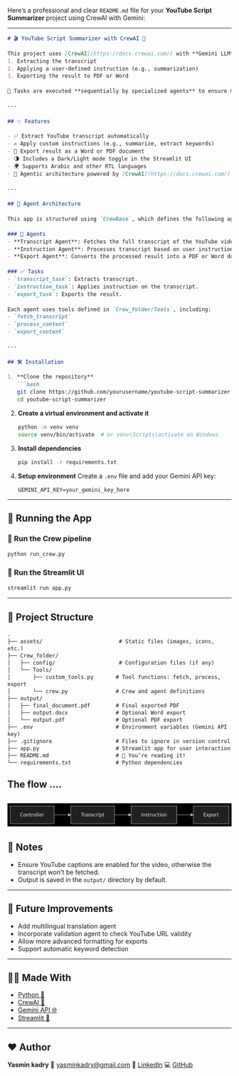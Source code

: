 Here’s a professional and clear `README.md` file for your **YouTube Script Summarizer** project using CrewAI with Gemini:

---

````markdown
# 🎬 YouTube Script Summarizer with CrewAI 🤖

This project uses [CrewAI](https://docs.crewai.com/) with **Gemini LLM** to process YouTube videos by:
1. Extracting the transcript
2. Applying a user-defined instruction (e.g., summarization)
3. Exporting the result to PDF or Word

🔁 Tasks are executed **sequentially by specialized agents** to ensure modular, structured processing.

---

## ✨ Features

- ✅ Extract YouTube transcript automatically
- ✍️ Apply custom instructions (e.g., summarize, extract keywords)
- 📄 Export result as a Word or PDF document
- 🌗 Includes a Dark/Light mode toggle in the Streamlit UI
- 🌍 Supports Arabic and other RTL languages
- 🧠 Agentic architecture powered by [CrewAI](https://docs.crewai.com/)

---

## 🧠 Agent Architecture

This app is structured using `CrewBase`, which defines the following agents and tasks:

### 👥 Agents
- **Transcript Agent**: Fetches the full transcript of the YouTube video.
- **Instruction Agent**: Processes transcript based on user instruction.
- **Export Agent**: Converts the processed result into a PDF or Word document.

### ✅ Tasks
- `transcript_task`: Extracts transcript.
- `instruction_task`: Applies instruction on the transcript.
- `export_task`: Exports the result.

Each agent uses tools defined in `Crew_folder/Tools`, including:
- `fetch_transcript`
- `process_content`
- `export_content`

---

## 🛠️ Installation

1. **Clone the repository**
   ```bash
   git clone https://github.com/yourusername/youtube-script-summarizer.git
   cd youtube-script-summarizer
````

2. **Create a virtual environment and activate it**

   ```bash
   python -m venv venv
   source venv/bin/activate  # or venv\Scripts\activate on Windows
   ```

3. **Install dependencies**

   ```bash
   pip install -r requirements.txt
   ```

4. **Setup environment**
   Create a `.env` file and add your Gemini API key:

   ```
   GEMINI_API_KEY=your_gemini_key_here
   ```

---

## 🚀 Running the App

### 🧪 Run the Crew pipeline

```bash
python run_crew.py
```

### 🎨 Run the Streamlit UI

```bash
streamlit run app.py
```

---

## 📂 Project Structure

```
.
├── assets/                        # Static files (images, icons, etc.)
├── Crew_folder/
│   ├── config/                    # Configuration files (if any)
│   └── Tools/
│       ├── custom_tools.py       # Tool functions: fetch, process, export
│       └── crew.py               # Crew and agent definitions
├── output/
│   ├── final_document.pdf        # Final exported PDF
│   ├── output.docx               # Optional Word export
│   └── output.pdf                # Optional PDF export
├── .env                          # Environment variables (Gemini API key)
├── .gitignore                    # Files to ignore in version control
├── app.py                        # Streamlit app for user interaction
├── README.md                     # 📘 You’re reading it!
└── requirements.txt              # Python dependencies

```
## The flow ....

![alt text](flow.png)
---

## 📌 Notes

* Ensure YouTube captions are enabled for the video, otherwise the transcript won't be fetched.
* Output is saved in the `output/` directory by default.

---

## 🧠 Future Improvements

* Add multilingual translation agent
* Incorporate validation agent to check YouTube URL validity
* Allow more advanced formatting for exports
* Support automatic keyword detection

---

## 👩‍💻 Made With

* [Python 🐍](https://www.python.org/)
* [CrewAI 🧠](https://docs.crewai.com/)
* [Gemini API 🌐](https://ai.google.dev/)
* [Streamlit 🎨](https://streamlit.io/)

---

## ❤️ Author

**Yasmin kadry**
📧 [yasminkadry@gmail.com](mailto:yasminkadry6720@gmail.com)
🔗 [LinkedIn](https://www.linkedin.com/in/yasmin-kadry/)
💻 [GitHub](https://github.com/yasminkadry)

